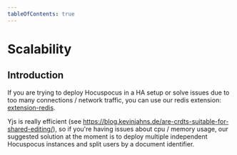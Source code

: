 ```yaml
---
tableOfContents: true
---
```


# Scalability

## Introduction

If you are trying to deploy Hocuspocus in a HA setup or solve issues due to too many connections / network traffic,
you can use our redis extension: [extension-redis](/server/extensions/redis).

Yjs is really efficient (see https://blog.kevinjahns.de/are-crdts-suitable-for-shared-editing/), so if you're having issues about
cpu / memory usage, our suggested solution at the moment is to deploy multiple independent Hocuspocus instances and split users by a document
identifier.
